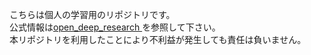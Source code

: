 こちらは個人の学習用のリポジトリです。  
公式情報は[open_deep_research
](https://github.com/langchain-ai/open_deep_research.git)を参照して下さい。  
本リポジトリを利用したことにより不利益が発生しても責任は負いません。
